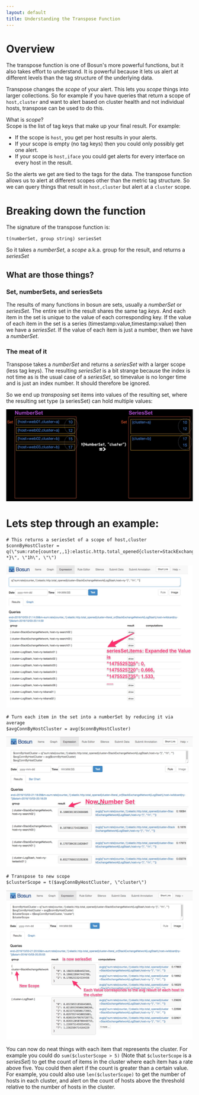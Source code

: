 ```yaml
---
layout: default
title: Understanding the Transpose Function
---
```


# Overview
The transpose function is one of Bosun's more powerful functions, but it also takes effort to understand. It is powerful because it lets us alert at different levels than the tag structure of the underlying data.

Transpose changes the *scope* of your alert. This lets you *scope* things into larger collections. So for example if you have queries that return a scope of `host,cluster` and want to alert based on cluster health and not individual hosts, transpose can be used to do this.

What is *scope*?  
Scope is the list of tag keys that make up your final result. For example:

 - If the scope is `host`, you get per host results in your alerts. 
 - If your scope is empty (no tag keys) then you could only possibly get one alert.
 - If your scope is `host,iface` you could get alerts for every interface on every host in the result.

So the alerts we get are tied to the tags for the data. The transpose function allows us to alert at different scopes other than the metric tag structure. So we can query things that result in `host,cluster` but alert at a `cluster` scope.

# Breaking down the function

The signature of the transpose function is:

    t(numberSet, group string) seriesSet

So it takes a *numberSet*, a *scope* a.k.a. group for the result, and returns a *seriesSet*

## What are those things?
### Set, numberSets, and seriesSets 
The results of many functions in bosun are sets, usually a *numberSet* or *seriesSet*. The entire set in the result shares the same tag *keys*. And each item in the set is unique to the value of each corresponding key. If the value of each item in the set is a series (timestamp:value,timestamp:value) then we have a *seriesSet*. If the value of each item is just a number, then we have a *numberSet*.

### The meat of it
Transpose takes a *numberSet* and returns a *seriesSet* with a larger scope (less tag keys). The resulting *seriesSet* is a bit strange because the index is not time as is the usual case of a *seriesSet*, so timevalue is no longer time and is just an index number. It should therefore be ignored.

So we end up *transposing* set items into values of the resulting set, where the resulting set type (a seriesSet) can hold multiple values:

![T Image](public/t_ill.jpg)

# Lets step through an example:

    # This returns a seriesSet of a scope of host,cluster
    $connByHostCluster = q(\"sum:rate{counter,,1}:elastic.http.total_opened{cluster=StackExchangeNetwork|LogStash,host=ny-*}\", \"1h\", \"\")

![Walkthrough 1](public/t_stepthrough_1.jpg)
    
    # Turn each item in the set into a numberSet by reducing it via average
    $avgConnByHostCluster = avg($connByHostCluster)

![Walkthrough 2](public/t_stepthrough_2.jpg)
    
    # Transpose to new scope 
    $clusterScope = t($avgConnByHostCluster, \"cluster\")

![Walkthrough 3](public/t_stepthrough_3.jpg)

You can now do neat things with each item that represents the cluster. For example you could do `sum($clusterScope > 5)` (Note that `$clusterScope` is a *seriesSet*) to get the count of items in the cluster where each item has a rate above five. You could then alert if the count is greater than a certain value. For example, you could also use `len($clusterScope)` to get the number of hosts in each cluster, and alert on the count of hosts above the threshold relative to the number of hosts in the cluster.